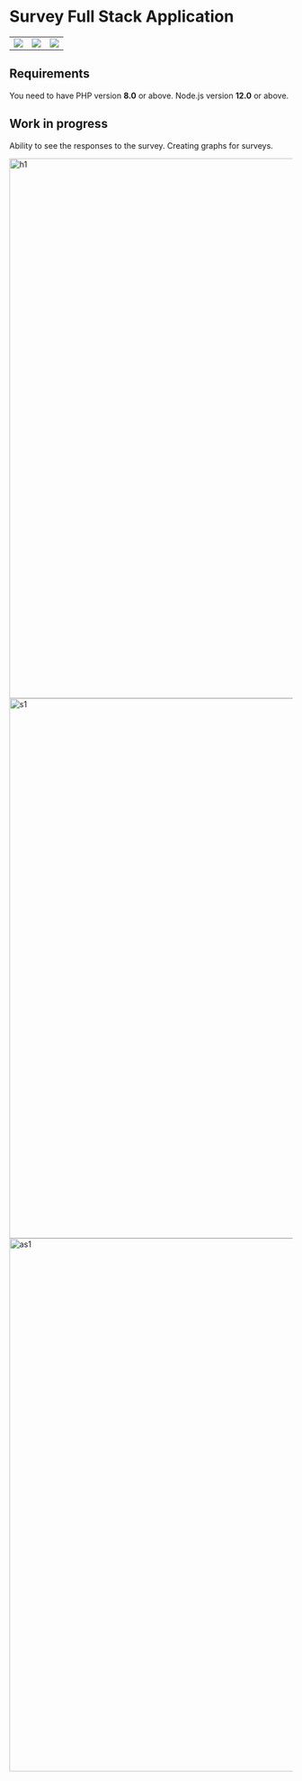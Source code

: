 # Survey Full Stack Application

<table>
    <tr>
        <td>
            <a href="https://laravel.com"><img src="https://i.imgur.com/pBNT1yy.png" /></a>
        </td>
        <td>
            <a href="https://vuejs.org/"><img src="https://i.imgur.com/BxQe48y.png" /></a>
        </td>
        <td>
            <a href="https://tailwindcss.com/"><img src="https://i.imgur.com/wdYXsgR.png" /></a>
        </td>
    </tr>
</table> 


## Requirements
You need to have PHP version **8.0** or above. Node.js version **12.0** or above.



## Work in progress
Ability to see the responses to the survey.
Creating graphs for surveys.




<img width="959" alt="h1" src="https://user-images.githubusercontent.com/94039553/161499822-86c2278c-95d8-4318-8ded-c07da3befa4b.png">

<img width="959" alt="s1" src="https://user-images.githubusercontent.com/94039553/161499842-e4469d62-e01f-4c14-b05e-0ca6290c2e77.png">

<img width="947" alt="as1" src="https://user-images.githubusercontent.com/94039553/161499855-2141639b-1a15-4760-8156-02a07442a466.png">





